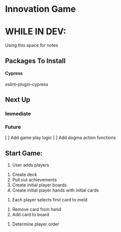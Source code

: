 # Innovation Game


# WHILE IN DEV:

Using this space for notes

## Packages To Install

#### Cypress
eslint-plugin-cypress

## Next Up

### Immediate

### Future

[ ] Add game play logic
[ ] Add dogma action functions

## Start Game:

1. User adds players
<!-- USER SUBMITS FORM -->
1. Create deck
1. Pull out achievements
1. Create initial player boards
1. Create initial player hands with initial cards
<!-- SET STATE -->
1. Each player selects first card to meld
<!-- SUBMIT FIRST CARD  -->
1. Remove card from hand
1. Add card to board
<!-- REPEAT FOR EACH PLAYER -->
1. Determine player order
<!-- SET PLAYER ORDER STATE -->
<!-- READY TO START GAME -->
